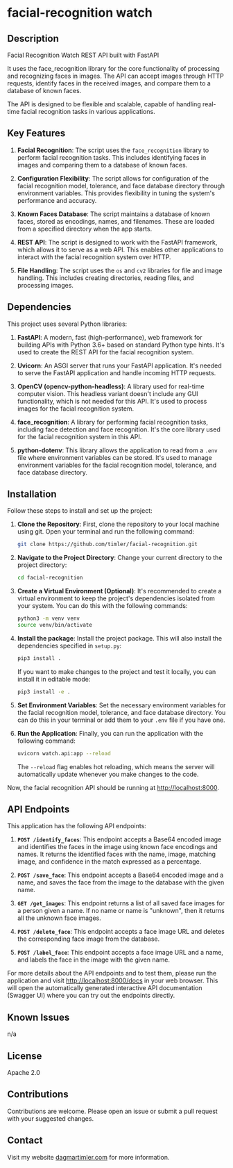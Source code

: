 # facial-recognition watch

## Description

Facial Recognition Watch REST API built with FastAPI

It uses the face_recognition library for the core functionality of processing and recognizing faces in images. The API can accept images through HTTP requests, identify faces in the received images, and compare them to a database of known faces.

The API is designed to be flexible and scalable, capable of handling real-time facial recognition tasks in various applications.

## Key Features

1. **Facial Recognition**: The script uses the `face_recognition` library to perform facial recognition tasks. This includes identifying faces in images and comparing them to a database of known faces.

2. **Configuration Flexibility**: The script allows for configuration of the facial recognition model, tolerance, and face database directory through environment variables. This provides flexibility in tuning the system's performance and accuracy.

3. **Known Faces Database**: The script maintains a database of known faces, stored as encodings, names, and filenames. These are loaded from a specified directory when the app starts.

4. **REST API**: The script is designed to work with the FastAPI framework, which allows it to serve as a web API. This enables other applications to interact with the facial recognition system over HTTP.

5. **File Handling**: The script uses the `os` and `cv2` libraries for file and image handling. This includes creating directories, reading files, and processing images.

## Dependencies

This project uses several Python libraries:

1. **FastAPI**: A modern, fast (high-performance), web framework for building APIs with Python 3.6+ based on standard Python type hints. It's used to create the REST API for the facial recognition system.

2. **Uvicorn**: An ASGI server that runs your FastAPI application. It's needed to serve the FastAPI application and handle incoming HTTP requests.

3. **OpenCV (opencv-python-headless)**: A library used for real-time computer vision. This headless variant doesn't include any GUI functionality, which is not needed for this API. It's used to process images for the facial recognition system.

4. **face_recognition**: A library for performing facial recognition tasks, including face detection and face recognition. It's the core library used for the facial recognition system in this API.

5. **python-dotenv**: This library allows the application to read from a `.env` file where environment variables can be stored. It's used to manage environment variables for the facial recognition model, tolerance, and face database directory.

## Installation

Follow these steps to install and set up the project:

1. **Clone the Repository**: First, clone the repository to your local machine using git. Open your terminal and run the following command:

    ```bash
    git clone https://github.com/timler/facial-recognition.git
    ```

2. **Navigate to the Project Directory**: Change your current directory to the project directory:

    ```bash
    cd facial-recognition
    ```

3. **Create a Virtual Environment (Optional)**: It's recommended to create a virtual environment to keep the project's dependencies isolated from your system. You can do this with the following commands:

    ```bash
    python3 -m venv venv
    source venv/bin/activate
    ```

4. **Install the package**: Install the project package. This will also install the dependencies specified in `setup.py`:

    ```bash
    pip3 install .
    ```

    If you want to make changes to the project and test it locally, you can install it in editable mode:

    ```bash
    pip3 install -e .
    ```

5. **Set Environment Variables**: Set the necessary environment variables for the facial recognition model, tolerance, and face database directory. You can do this in your terminal or add them to your `.env` file if you have one.

6. **Run the Application**: Finally, you can run the application with the following command:

    ```bash
    uvicorn watch.api:app --reload
    ```

    The `--reload` flag enables hot reloading, which means the server will automatically update whenever you make changes to the code.

Now, the facial recognition API should be running at [http://localhost:8000](http://localhost:8000).

## API Endpoints

This application has the following API endpoints:

1. **`POST /identify_faces`**: This endpoint accepts a Base64 encoded image and identifies the faces in the image using known face encodings and names. It returns the identified faces with the name, image, matching image, and confidence in the match expressed as a percentage.

2. **`POST /save_face`**: This endpoint accepts a Base64 encoded image and a name, and saves the face from the image to the database with the given name.

3. **`GET /get_images`**: This endpoint returns a list of all saved face images for a person given a name. If no name or name is "unknown", then it returns all the unknown face images.

4. **`POST /delete_face`**: This endpoint accepts a face image URL and deletes the corresponding face image from the database.

5. **`POST /label_face`**: This endpoint accepts a face image URL and a name, and labels the face in the image with the given name.

For more details about the API endpoints and to test them, please run the application and visit [http://localhost:8000/docs](http://localhost:8000/docs) in your web browser. This will open the automatically generated interactive API documentation (Swagger UI) where you can try out the endpoints directly.

## Known Issues

n/a

## License

Apache 2.0

## Contributions

Contributions are welcome. Please open an issue or submit a pull request with your suggested changes.

## Contact

Visit my website [dagmartimler.com](https://www.dagmartimler.com) for more information.
